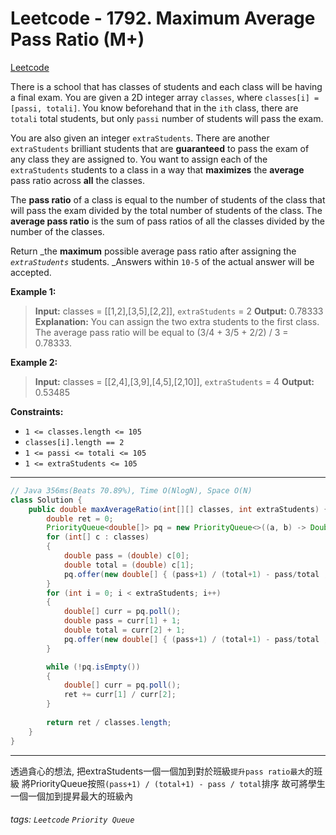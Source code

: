 # Leetcode - 1792. Maximum Average Pass Ratio (M+)

[Leetcode](https://leetcode.com/problems/maximum-average-pass-ratio/)

There is a school that has classes of students and each class will be having a final exam. You are given a 2D integer array `classes`, where `classes[i] = [passi, totali]`. You know beforehand that in the `ith` class, there are `totali` total students, but only `passi` number of students will pass the exam.

You are also given an integer `extraStudents`. There are another `extraStudents` brilliant students that are **guaranteed** to pass the exam of any class they are assigned to. You want to assign each of the `extraStudents` students to a class in a way that **maximizes** the **average** pass ratio across **all** the classes.

The **pass ratio** of a class is equal to the number of students of the class that will pass the exam divided by the total number of students of the class. The **average pass ratio** is the sum of pass ratios of all the classes divided by the number of the classes.

Return _the **maximum** possible average pass ratio after assigning the _`extraStudents`_ students. _Answers within `10-5` of the actual answer will be accepted.

**Example 1:**

> **Input:** classes = [[1,2],[3,5],[2,2]], `extraStudents` = 2
> **Output:** 0.78333
> **Explanation:** You can assign the two extra students to the first class. The average pass ratio will be equal to (3/4 + 3/5 + 2/2) / 3 = 0.78333.

**Example 2:**

> **Input:** classes = [[2,4],[3,9],[4,5],[2,10]], `extraStudents` = 4
> **Output:** 0.53485

**Constraints:**

-   `1 <= classes.length <= 105`
-   `classes[i].length == 2`
-   `1 <= passi <= totali <= 105`
-   `1 <= extraStudents <= 105`

---
```java
// Java 356ms(Beats 70.89%), Time O(NlogN), Space O(N)
class Solution {
    public double maxAverageRatio(int[][] classes, int extraStudents) {
        double ret = 0;
        PriorityQueue<double[]> pq = new PriorityQueue<>((a, b) -> Double.compare(b[0], a[0]));
        for (int[] c : classes)
        {
            double pass = (double) c[0];
            double total = (double) c[1];
            pq.offer(new double[] { (pass+1) / (total+1) - pass/total , pass, total});
        }
        for (int i = 0; i < extraStudents; i++)
        {
            double[] curr = pq.poll();
            double pass = curr[1] + 1;
            double total = curr[2] + 1;
            pq.offer(new double[] { (pass+1) / (total+1) - pass/total , pass, total});
        }

        while (!pq.isEmpty())
        {
            double[] curr = pq.poll();
            ret += curr[1] / curr[2];
        }
        
        return ret / classes.length;
    }
}
```
---

透過貪心的想法, 把extraStudents一個一個加到對於班級`提升pass ratio最大`的班級
將PriorityQueue按照`(pass+1) / (total+1) - pass / total`排序
故可將學生一個一個加到提昇最大的班級內


###### tags: `Leetcode` `Priority Queue`